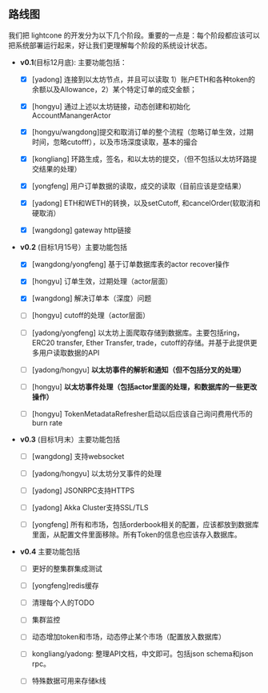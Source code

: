 ## 路线图

我们把 lightcone 的开发分为以下几个阶段。重要的一点是：每个阶段都应该可以把系统部署运行起来，好让我们更理解每个阶段的系统设计状态。


- **v0.1**(目标12月底): 主要功能包括：
  - [x] [yadong] 连接到以太坊节点，并且可以读取 1）账户ETH和各种token的余额以及Allowance，2）某个特定订单的成交金额；
  - [x] [hongyu] 通过上述以太坊链接，动态创建和初始化AccountManangerActor
  - [x] [hongyu/wangdong]提交和取消订单的整个流程（忽略订单生效，过期时间，忽略cutofff），以及市场深度读取，基本的撮合
  - [x] [kongliang] 环路生成，签名，和以太坊的提交，（但不包括以太坊环路提交结果的处理）
  - [x] [yongfeng] 用户订单数据的读取，成交的读取（目前应该是空结果）
  - [x] [yadong] ETH和WETH的转换，以及setCutoff, 和cancelOrder(软取消和硬取消）
  - [x] [wangdong] gateway http链接


- **v0.2** (目标1月15号）主要功能包括
  - [x] [wangdong/yongfeng] 基于订单数据库表的actor recover操作
  - [x] [hongyu] 订单生效，过期处理（actor层面）
  - [x] [wangdong] 解决订单本（深度）问题
  - [ ] [hongyu] cutoff的处理（actor层面）
  - [ ] [yadong/yongfeng] 以太坊上面爬取存储到数据库。主要包括ring，ERC20 transfer, Ether Transfer, trade，cutoff的存储。并基于此提供更多用户读取数据的API
  - [ ] [yadong/hongyu] **以太坊事件的解析和通知（但不包括分叉的处理）**
  - [ ] [hongyu] **以太坊事件处理（包括actor里面的处理，和数据库的一些更改操作）**
  - [ ] [hongyu] TokenMetadataRefresher启动以后应该自己询问费用代币的burn rate


- **v0.3** (目标1月末）主要功能包括
  - [ ] [wangdong] 支持websocket
  - [ ] [yadong/hongyu] 以太坊分叉事件的处理
  - [ ] [yadong] JSONRPC支持HTTPS
  - [ ] [yadong] Akka Cluster支持SSL/TLS
  - [ ] [yongfeng] 所有和市场，包括orderbook相关的配置，应该都放到数据库里面，从配置文件里面移除。所有Token的信息也应该存入数据库。


- **v0.4** 主要功能包括
  - [ ] 更好的整集群集成测试
  - [ ] [yongfeng]redis缓存
  - [ ] 清理每个人的TODO
  - [ ] 集群监控
  - [ ] 动态增加token和市场，动态停止某个市场（配置放入数据库）
  - [ ] kongliang/yadong: 整理API文档，中文即可。包括json schema和json rpc。
  - [ ] 特殊数据可用来存储k线

